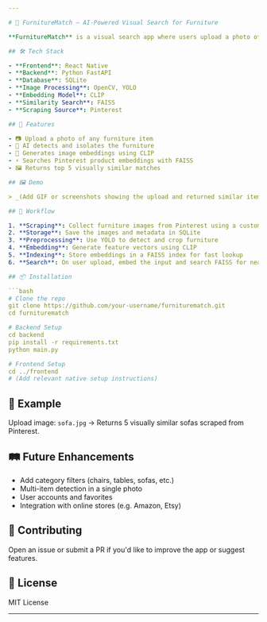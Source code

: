 ```yaml
---

# 🔎 FurnitureMatch – AI-Powered Visual Search for Furniture

**FurnitureMatch** is a visual search app where users upload a photo of a furniture item, and the system returns the top 5 most visually similar purchasable items scraped from Pinterest. It combines machine learning, computer vision, and fast similarity search to deliver accurate, aesthetic matches.

## 🛠 Tech Stack

- **Frontend**: React Native 
- **Backend**: Python FastAPI  
- **Database**: SQLite  
- **Image Processing**: OpenCV, YOLO  
- **Embedding Model**: CLIP  
- **Similarity Search**: FAISS  
- **Scraping Source**: Pinterest  

## 🚀 Features

- 📷 Upload a photo of any furniture item  
- 🧠 AI detects and isolates the furniture  
- 🧬 Generates image embeddings using CLIP  
- ⚡ Searches Pinterest product embeddings with FAISS  
- 🖼 Returns top 5 visually similar matches  

## 🖼 Demo

> _(Add GIF or screenshots showing the upload and returned similar items)_

## 🔄 Workflow

1. **Scraping**: Collect furniture images from Pinterest using a custom scraper  
2. **Storage**: Save the images and metadata in SQLite  
3. **Preprocessing**: Use YOLO to detect and crop furniture  
4. **Embedding**: Generate feature vectors using CLIP  
5. **Indexing**: Store embeddings in a FAISS index for fast lookup  
6. **Search**: On user upload, embed the input and search FAISS for nearest neighbors  

## 📦 Installation

```bash
# Clone the repo
git clone https://github.com/your-username/furniturematch.git
cd furniturematch

# Backend Setup
cd backend
pip install -r requirements.txt
python main.py

# Frontend Setup
cd ../frontend
# (Add relevant native setup instructions)
```

## 🧪 Example

Upload image: `sofa.jpg` → Returns 5 visually similar sofas scraped from Pinterest.

## 🛤 Future Enhancements

- Add category filters (chairs, tables, sofas, etc.)  
- Multi-item detection in a single photo  
- User accounts and favorites  
- Integration with online stores (e.g. Amazon, Etsy)

## 🤝 Contributing

Open an issue or submit a PR if you'd like to improve the app or suggest features.

## 📄 License

MIT License

---
```


